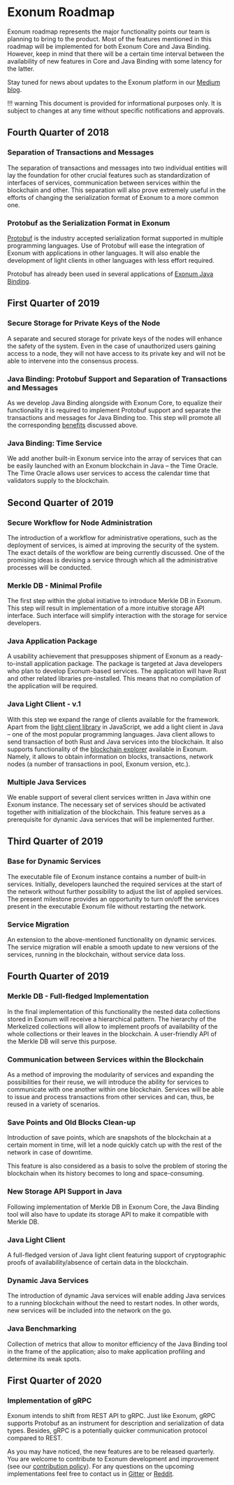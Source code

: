 # Exonum Roadmap

Exonum roadmap represents the major functionality points our team is planning
to bring to the product. Most of the features mentioned in this roadmap will be
implemented for both Exonum Core and Java Binding. However, keep in mind that
there will be a certain time interval between the availability of new features
in Core and Java Binding with some latency for the latter.

Stay tuned for news about updates to the Exonum platform in
our [Medium blog](https://medium.com/@ExonumPlatform).

!!! warning
    This document is provided for informational purposes only. It is subject
    to changes at any time without specific notifications and approvals.

## Fourth Quarter of 2018

### Separation of Transactions and Messages

The separation of transactions and messages into two individual entities will
lay the foundation for other crucial features such as standardization of
interfaces of services, communication between services within the blockchain and
other. This separation will also prove extremely useful in the efforts of
changing the serialization format of Exonum to a more common one.

### Protobuf as the Serialization Format in Exonum

[Protobuf](https://developers.google.com/protocol-buffers/) is the industry
accepted serialization format supported in multiple
programming languages. Use of Protobuf will ease the integration of Exonum with
applications in other languages. It will also enable the development of light
clients in other languages with less effort required.

Protobuf has already been used in several applications of [Exonum Java Binding](https://github.com/exonum/exonum-java-binding).

## First Quarter of 2019

### Secure Storage for Private Keys of the Node

A separate and secured storage for private keys of the nodes will enhance the
safety of the
system. Even in the case of unauthorized users gaining access to a node,
they will not have access to its private key and will not be able to
intervene into the consensus process.

### Java Binding: Protobuf Support and Separation of Transactions and Messages

As we develop Java Binding alongside with Exonum Core, to equalize their
functionality it is required to implement Protobuf support and separate the
transactions and messages for Java Binding too. This step will promote all the
corresponding [benefits](#Protobuf-as-the-Serialization-Format-in-Exonum)
discussed above.

### Java Binding: Time Service

We add another built-in Exonum service into the array of services that can be
easily launched with an Exonum blockchain in Java – the Time Oracle. The Time
Oracle allows user services to access the calendar time that validators supply
to the blockchain.

## Second Quarter of 2019

### Secure Workflow for Node Administration

The introduction of a workflow for administrative operations, such as the
deployment of services, is aimed at improving the security of the system.
The exact details of the workflow are being currently discussed. One of the
promising ideas is devising a service through which all the administrative
processes will be conducted.

### Merkle DB - Minimal Profile

The first step within the global initiative to introduce Merkle DB in Exonum.
This step will result in implementation of a more intuitive storage API
interface. Such interface will simplify interaction with the storage for service
developers.

### Java Application Package

A usability achievement that presupposes shipment of Exonum as a
ready-to-install application package. The package is targeted at Java developers
who plan to develop Exonum-based services. The application will have Rust and
other related libraries pre-installed. This means that no compilation of the
application will be required.

### Java Light Client - v.1

With this step we expand the range of clients available for the framework.
Apart from the [light client library](https://github.com/exonum/exonum-client)
in JavaScript, we add a light client in Java – one of the most popular
programming languages. Java client allows to send transaction of both Rust and
Java services into the blockchain. It also supports functionality of the
[blockchain explorer](https://github.com/exonum/blockchain-explorer)
available in Exonum. Namely, it allows to obtain information on blocks,
transactions, network nodes (a number of transactions in pool, Exonum version,
etc.).

### Multiple Java Services

We enable support of several client services written in Java within
one Exonum instance. The necessary set of services should be activated together
with initialization of the blockchain. This feature serves as a prerequisite for
dynamic Java services that will be implemented further.

## Third Quarter of 2019

### Base for Dynamic Services

The executable file of Exonum instance contains a number of built-in services.
Initially, developers launched the required services at the start of the network
without further possibility to adjust the list of applied services. The present
milestone provides an opportunity to turn on/off the services present in the
executable Exonum file without restarting the network.

### Service Migration

An extension to the above-mentioned functionality on dynamic services. The
service migration will enable a smooth update to new versions of the services,
running in the blockchain, without service data loss.

## Fourth Quarter of 2019

### Merkle DB - Full-fledged Implementation

In the final implementation of this functionality the nested data collections
stored in Exonum will receive a hierarchical pattern. The hierarchy of the
Merkelized collections will allow to implement proofs of availability of the
whole collections or their leaves in the blockchain. A user-friendly API of the
Merkle DB will serve this purpose.

### Communication between Services within the Blockchain

As a method of improving the modularity of services and expanding the
possibilities for their reuse, we will introduce the ability for
services to communicate with one another within one blockchain. Services will
be able to issue and process transactions from other services and can, thus, be
reused in a variety of scenarios.

### Save Points and Old Blocks Clean-up

Introduction of save points, which are snapshots of the blockchain at a
certain moment in time, will let a node quickly catch up with the rest of the
network in case of downtime.

This feature is also considered as a basis to solve the problem of storing the
blockchain when its history becomes to long and space-consuming.

### New Storage API Support in Java

Following implementation of Merkle DB in Exonum Core, the Java Binding tool will
also have to update its storage API to make it compatible with Merkle DB.

### Java Light Client

A full-fledged version of Java light client featuring support of cryptographic
proofs of availability/absence of certain data in the blockchain.

### Dynamic Java Services

The introduction of dynamic Java services will enable adding Java services to
a running blockchain without the need to restart nodes. In other words, new
services will be included into the network on the go.

### Java Benchmarking

Collection of metrics that allow to monitor efficiency of the Java Binding tool
in the frame of the application; also to make application profiling and
determine its weak spots.

## First Quarter of 2020

### Implementation of gRPC

Exonum intends to shift from REST API to gRPC. Just like Exonum, gRPC supports
Protobuf as an instrument for description and serialization of data types.
Besides, gRPC is a potentially quicker communication protocol compared to REST.

As you may have noticed, the new features are to be released quarterly. You are
welcome to contribute to Exonum development and improvement (see our
[contribution policy](https://github.com/exonum/exonum/blob/master/CONTRIBUTING.md)).
For any questions on the upcoming implementations feel free to contact us in
[Gitter](https://gitter.im/exonum) or [Reddit](https://www.reddit.com/r/Exonum/).
